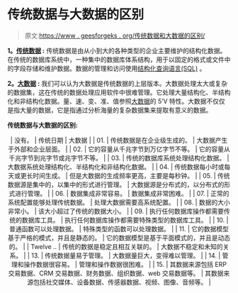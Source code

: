 # 传统数据与大数据的区别

> 原文:[https://www . geesforgeks . org/传统数据和大数据的区别/](https://www.geeksforgeeks.org/difference-between-traditional-data-and-big-data/)

**1。[传统数据](https://www.geeksforgeeks.org/traditional-data-mining-life-cycle-crisp-methodology/) :**
传统数据是由从小到大的各种类型的企业主要维护的结构化数据。在传统的数据库系统中，一种集中的数据库体系结构，用于以固定的格式或文件中的字段存储和维护数据。数据的管理和访问使用[结构化查询语言(SQL)](https://www.geeksforgeeks.org/sql-tutorial/) 。

**2。[大数据](https://www.geeksforgeeks.org/what-is-big-data/) :**
我们可以认为大数据是传统数据的上层版本。大数据处理太大或复杂的数据集，这在传统的数据处理应用软件中很难管理。它处理大量结构化、半结构化和非结构化数据。量、速、变、准、值参照[大数据](https://www.geeksforgeeks.org/5-vs-of-big-data/)的 5’V 特性。大数据不仅仅是指大量的数据，它是指通过分析海量的复杂数据集来提取有意义的数据。

**传统数据与大数据的区别:**

<center>

| 没有。 | 传统日期 | 大数据 |
| 01. | 传统数据是在企业级生成的。 | 大数据产生于外部和企业层面。 |
| 02. | 它的容量从千兆字节到万亿字节不等。 | 它的容量从千兆字节到兆字节或兆字节不等。 |
| 03. | 传统的数据库系统处理结构化数据。 | 大数据系统处理结构化、半结构化和非结构化数据。 |
| 04. | 传统数据每小时或每天或更长时间生成。 | 但是大数据的生成频率更高，主要是每秒钟。 |
| 05. | 传统数据源是集中的，以集中的形式进行管理。 | 大数据源是分布式的，以分布式的形式进行管理。 |
| 06. | 数据集成非常容易。 | 数据集成非常困难。 |
| 07. | 正常的系统配置能够处理传统数据。 | 处理大数据需要高系统配置。 |
| 08. | 数据的大小非常小。 | 该大小超过了传统的数据大小。 |
| 09. | 执行任何数据库操作都需要传统的数据库工具。 | 执行任何数据库操作都需要特殊类型的数据库工具。 |
| 10. | 普通函数可以处理数据。 | 特殊类型的函数可以处理数据。 |
| 11. | 它的数据模型基于严格的模式，并且是静态的。 | 它的数据模型是基于平面模式的，并且是动态的。 |
| Twelve .. | 传统的数据是稳定且相互关联的。 | 大数据不稳定和未知的关系。 |
| 13. | 传统数据量易于管理。 | 大数据量巨大，变得难以管理。 |
| 14. | 管理和操作数据很容易。 | 管理和操作数据很困难。 |
| 15. | 其数据来源包括 ERP 交易数据、CRM 交易数据、财务数据、组织数据、web 交易数据等。 | 其数据来源包括社交媒体、设备数据、传感器数据、视频、图像、音频等。 |

</center>